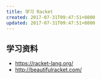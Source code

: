 ```yaml
---
title: 学习 Racket
created: 2017-07-31T09:47:51+0800
updated: 2017-07-31T09:47:51+0800
---
```



## 学习资料

- https://racket-lang.org/
- http://beautifulracket.com/

